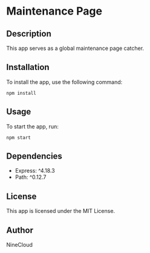 # Maintenance Page

## Description
This app serves as a global maintenance page catcher.

## Installation
To install the app, use the following command:
```
npm install
```

## Usage
To start the app, run:
```
npm start
```

## Dependencies
- Express: ^4.18.3
- Path: ^0.12.7

## License
This app is licensed under the MIT License.

## Author
NineCloud